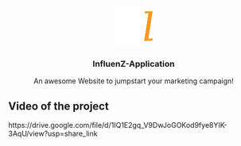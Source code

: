 

<!-- PROJECT LOGO -->
<br />
<div align="center">
  <a href="https://github.com/zedd37/AngularProject/tree/main">
    <img src="src/assets/images/Home/nav word logo.PNG" alt="Logo" width="80" height="80">
  </a>

  <h3 align="center">InfluenZ-Application</h3>

  <p align="center">
    An awesome Website to jumpstart your marketing campaign!

  </p>
</div>






## Video of the project

<p>https://drive.google.com/file/d/1IQ1E2gq_V9DwJoGOKod9fye8YIK-3AqU/view?usp=share_link</p>

